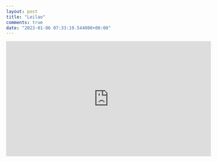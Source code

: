 ```yaml
---
layout: post
title: "Leilao"
comments: true
date: "2023-01-06 07:33:19.544000+00:00"
---
```


<iframe width="560" height="315" src="https://www.youtube.com/embed/J2Sl21gDjt8" title="YouTube video player" frameborder="0" allow="accelerometer; autoplay; clipboard-write; encrypted-media; gyroscope; picture-in-picture; web-share" allowfullscreen></iframe>